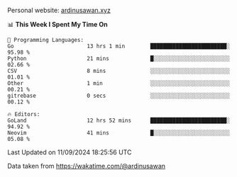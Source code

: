 Personal website: [ardinusawan.xyz](https://ardinusawan.xyz)

<!--START_SECTION:waka-->
📊 **This Week I Spent My Time On** 

```text
💬 Programming Languages: 
Go                       13 hrs 1 min        ████████████████████████░   95.98 % 
Python                   21 mins             █░░░░░░░░░░░░░░░░░░░░░░░░   02.66 % 
CSV                      8 mins              ░░░░░░░░░░░░░░░░░░░░░░░░░   01.01 % 
Other                    1 min               ░░░░░░░░░░░░░░░░░░░░░░░░░   00.21 % 
gitrebase                0 secs              ░░░░░░░░░░░░░░░░░░░░░░░░░   00.12 % 

🔥 Editors: 
GoLand                   12 hrs 52 mins      ████████████████████████░   94.92 % 
Neovim                   41 mins             █░░░░░░░░░░░░░░░░░░░░░░░░   05.08 % 
```


 Last Updated on 11/09/2024 18:25:56 UTC
<!--END_SECTION:waka-->
Data taken from https://wakatime.com/@ardinusawan
